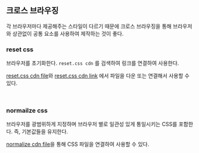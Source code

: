 ## 크로스 브라우징

각 브라우저마다 제공해주는 스타일이 다르기 때문에 크로스 브라우징을 통해 브라우저와 상관없이 공통 요소를 사용하여 제작하는 것이 좋다.

### reset css
브라우저를 초기화한다. `reset.css cdn` 를 검색하여 링크를 연결하여 사용한다. 

[reset.css cdn file](https://cdn.jsdelivr.net/npm/reset-css@5.0.1/)와 [reset.css cdn link](https://www.cdnpkg.com/FrozenUI/file/reset.css/)
에서 파일을 다운 또는 연결해서 사용할 수 있다.

<br/>

### normailze css
브라우저를 광범위하게 지정하며 브라우저 별로 일관성 있게 통일시키는 CSS를 포함한다. 즉, 기본값들을 유지한다.

[normalize cdn file](https://cdnjs.com/libraries/normalize)을 통해 CSS 파일을 연결하여 사용할 수 있다.